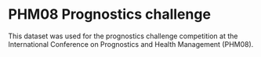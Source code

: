 # PHM08 Prognostics challenge
This dataset was used for the prognostics challenge competition at the International Conference on Prognostics and Health Management (PHM08). 

